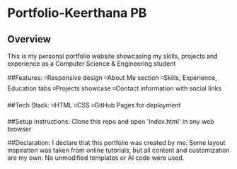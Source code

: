 # Portfolio-Keerthana PB

## Overview
This is my personal portfolio website showcasing my skills, projects and experience as a Computer Science & Engineering student

##Features:
◽Responsive design
◽About Me section
◽Skills, Experience, Education tabs
◽Projects showcase
◽Contact information with social links

##Tech Stack:
◽HTML
◽CSS
◽GitHub Pages for deployment

##Setup instructions:
Clone this repo and open 'index.html' in any web browser

##Declaration:
I declare that this portfolio was created by me. Some layout inspiration was taken from online tutorials, but all content and customization are my own. No unmodified templates or AI code were used.

